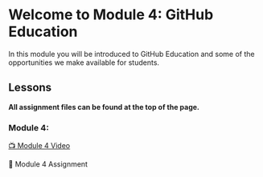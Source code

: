 # Welcome to Module 4: GitHub Education

In this module you will be introduced to GitHub Education and some of the opportunities we make available for students.

## Lessons

**All assignment files can be found at the top of the page.**

### Module 4:

[:tv: Module 4 Video](https://youtu.be/ijtovaZpPWY)

:notebook: Module 4 Assignment

